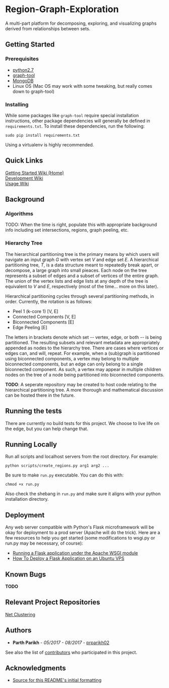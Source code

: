 # Region-Graph-Exploration

A multi-part platform for decomposing, exploring, and visualizing graphs derived from relationships between sets.

## Getting Started

### Prerequisites

* [python2.7](https://www.python.org/download/releases/2.7/)
* [graph-tool](https://graph-tool.skewed.de/)
* [MongoDB](https://www.mongodb.com/)
* Linux OS (Mac OS may work with some tweaking, but really comes down to graph-tool)

### Installing

While some packages like `graph-tool` require special installation instructions, other package dependencies will generally be defined in `requirements.txt`. To install these dependencies, run the following:

```
sudo pip install requirements.txt
```

Using a virtualenv is highly recommended.

## Quick Links

[Getting Started Wiki (Home)](https://github.com/prparikh02/Region-Graph-Exploration/wiki/Getting-Started)  
[Development Wiki](https://github.com/prparikh02/Region-Graph-Exploration/wiki/Development)  
[Usage Wiki](https://github.com/prparikh02/Region-Graph-Exploration/wiki/UI-Usage)

## Background

### Algorithms

TODO: When the time is right, populate this with appropriate background info including set intersections, regions, graph peeling, etc.

### Hierarchy Tree

The hierarchical partitioning tree is the primary means by which users will navigate an input graph *G* with vertex set *V* and edge set *E*. A hierarchical partitioning tree, *T*, is a data structure meant to repeatedly break apart, or decompose, a large graph into small pieaces. Each node on the tree represents a subset of edges and a subset of vertices of the entire graph. The union of the vertex lists and edge lists at any depth of the tree is equivalent to *V* and *E*, respectively (most of the time... more on this later).  

Hierarchical partitioning cycles through several partitioning methods, in order. Currently, the rotation is as follows:
* Peel 1 (k-core 1) [V, E]
* Connected Components [V, E]
* Biconnected Components [E]
* Edge Peeling [E]

The letters in brackets denote which set -- vertex, edge, or both -- is being partitioned. The resulting subsets and relevant metadata are appropriately appended as nodes to the hierarchy tree. There are cases where vertices or edges can, and will, repeat. For example, when a (sub)graph is partitioned using biconnected components, a vertex may belong to multiple biconnected components, but an edge can only belong to a single biconnected component. As such, a vertex may appear in multiple children nodes on the tree of a node being partitioned into biconnected components.  

**TODO**: A seperate repository may be created to host code relating to the hierarchical partitioning tree. A more thorough and mathematical discussion can be hosted there in the future.

## Running the tests

There are currently no build tests for this project. We choose to live life on the edge, but you can help change that.

## Running Locally

Run all scripts and localhost servers from the root directory. For example:

```
python scripts/create_regions.py arg1 arg2 ...
```

Be sure to make `run.py` executable. You can do this with:

```
chmod +x run.py
```

Also check the shebang in `run.py` and make sure it aligns with your python installation directory.

## Deployment

Any web server compatible with Python's Flask microframework will be okay for deployment to a prod server (Apache will do the trick). Here are a few resources to help you get started (some modifications to wsgi.py or run.py may be necessary, of course):  
* [Running a Flask application under the Apache WSGI module](https://www.jakowicz.com/flask-apache-wsgi/)
* [How To Deploy a Flask Application on an Ubuntu VPS ](https://www.digitalocean.com/community/tutorials/how-to-deploy-a-flask-application-on-an-ubuntu-vps)

<!-- 
## Contributing

Have a look at [CONTRIBUTING.md](Link to CONTRIBUTING.md)
-->

<!--
## Versioning

We use [SemVer](http://semver.org/) for versioning. For the versions available, see the [tags on this repository](https://github.com/your/project/tags). 
-->

## Known Bugs

**TODO**

## Relevant Project Repositories

[Net Clustering](https://github.com/KirtimanS/Net-Clustering)

## Authors

* **Parth Parikh** - *05/2017 - 08/2017* - [prparikh02](https://github.com/prparikh02)

See also the list of [contributors](https://github.com/your/project/contributors) who participated in this project.

<!--
## License

This project is licensed under the MIT License - see the [LICENSE.md](LICENSE.md) file for details
-->

## Acknowledgments

* [Source for this README's initial formatting](https://gist.github.com/PurpleBooth/109311bb0361f32d87a2)

